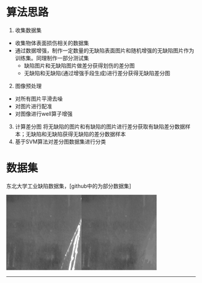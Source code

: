 # 算法思路
1. 收集数据集
- 收集物体表面损伤相关的数据集
- 通过数据增强，制作一定数量的无缺陷表面图片和随机增强的无缺陷图片作为训练集。同理制作一部分测试集
    - 缺陷图片和无缺陷图片做差分获得划伤的差分图
    - 无缺陷和无缺陷(通过增强手段生成)进行差分获得无缺陷差分图
2. 图像预处理
- 对所有图片平滑去噪
- 对图片进行配准
- 对图像进行well算子增强
3. 计算差分图
将无缺陷的图片和有缺陷的图片进行差分获取有缺陷差分数据样本；无缺陷和无缺陷获得无缺陷的差分数据样本
4. 基于SVM算法对差分图数据集进行分类


# 数据集
东北大学工业缺陷数据集，[github中的为部分数据集]

![1.png](imgs/1.png)![2.png](imgs/2.png)

---